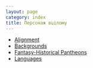 ```yaml
---
layout: page
category: index
title: Персонаж вцілому
---
```

* [Alignment]({{site.baseurl}}/docs/character/alignment.html)
* [Backgrounds]({{site.baseurl}}/docs/character/backgrounds.html)
* [Fantasy-Historical Pantheons]({{site.baseurl}}/docs/character/fantasy-historical_pantheons.html)
* [Languages]({{site.baseurl}}/docs/character/languages.html)
